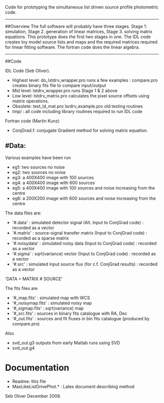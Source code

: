 Code for prototyping the simultaneous list driven source profile photometric code.

---------------------------------------

##Overview
The full software will probably have three stages.  Stage 1: simulation, Stage 2. generation of linear matrices, Stage 3. solving matrix equations.  This prototype does the first two stages in one. 
The IDL code creates toy model source lists and maps and the required matrices required for linear fitting software. The fortran code does the linear algebra.

---------------------------------------

##Code

IDL Code (Seb Oliver).
* Highest level: do_lstdrv_wrapper.pro runs a few examples
	     : compare.pro creates binary fits file to compare input/output
* Mid level: lstdrv_wrapper.pro runs Stage 1 & 2 above
* Low level: lstdrv_matrix.pro calculates the pixel source offsets using matrix operations.
* Obsolete: test_ld_mat.pro lsrdrv_example.pro old testing routines
* tmp/ : all code including library routines required to run IDL code

Fortran code (Martin Kunz)
* ConjGrad.f: conjugate Gradient method for solving matrix equation.


#Data:
--------------------------------------------------
Various examples have been run

* eg1: two sources no noise
* eg2: two sources no noise
* eg3: a 400X400 image with 100 sources
* eg4: a 400X400 image with 600 sources
* eg5: a 400X400 image with 100 sources and noise increasing from the centre
* eg6: a 200X200 image with 600 sources and noise increasing from the centre

The data files are:
* '#.data'     : simulated detector signal       (Alt. Input to ConjGrad code)
	    : recorded as a vector
* '#.matrix'    : source-signal transfer matrix   (Input to ConjGrad code)
	    : recorded as a sparse matrix
* '#.noisydata' : simulated noisy data            (Input to ConjGrad code)
	    : recorded as a vector
* '#.sigma'     : sqrt(variance) vector           (Input to ConjGrad code)
	    : recorded as a vector
* '#.src'        : simulated input source flux     (for c.f. ConjGrad results)
	    : recorded as a vector

'DATA = MATRIX # SOURCE'

The fits files are
- '#_map.fits'        : simulated map with WCS
- '#_noisymap.fits'   : simulated noisy map
- '#_sigmap.fits'     : sqrt(variance) map
- '#_src.fits'        : sources in binary fits catalogue with RA, Dec
- '#_out.fits'	  : sources and fit fluxes in bin fits catalogue (produced by compare.pro)


Also
- svd_out.g3 outputs from early Matlab runs using SVD
- svd_out.g4 


Documentation
==============

* Readme: this file
* MaxLikeListDrivePhot.* : Latex document describing method









Seb Oliver December 2008.